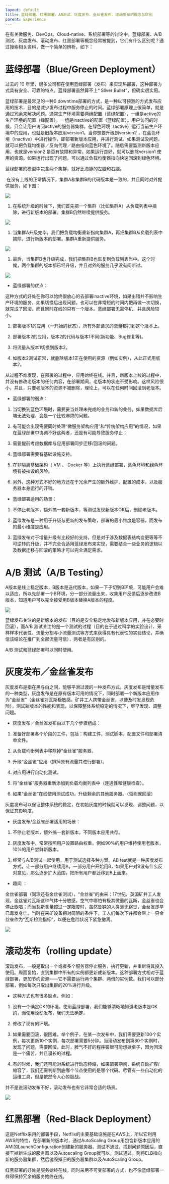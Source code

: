 ```yaml
---
layout: default
title: 蓝绿部署、红黑部署、AB测试、灰度发布、金丝雀发布、滚动发布的概念与区别
parent: Experience
---
```


在有关微服务、DevOps、Cloud-native、系统部署等的讨论中，蓝绿部署、A/B 测试、灰度发布、滚动发布、红黑部署等概念经常被提到，它们有什么区别呢？通过搜索相关资料，做一个简单的辨析，如下：

# 蓝绿部署（Blue/Green Deployment）

过去的 10 年里，很多公司都在使用蓝绿部署（发布）来实现热部署，这种部署方式具有安全、可靠的特点。蓝绿部署虽然算不上“ Sliver Bullet”，但确实很实用。

蓝绿部署是最常见的一种0 downtime部署的方式，是一种以可预测的方式发布应用的技术，目的是减少发布过程中服务停止的时间。蓝绿部署原理上很简单，就是通过冗余来解决问题。通常生产环境需要两组配置（蓝绿配置），一组是active的生产环境的配置（绿配置），一组是inactive的配置（蓝绿配置）。用户访问的时候，只会让用户访问active的服务器集群。在绿色环境（active）运行当前生产环境中的应用，也就是旧版本应用version1。当你想要升级到version2 ，在蓝色环境（inactive）中进行操作，即部署新版本应用，并进行测试。如果测试没问题，就可以把负载均衡器／反向代理／路由指向蓝色环境了。随后需要监测新版本应用，也就是version2 是否有故障和异常。如果运行良好，就可以删除version1 使用的资源。如果运行出现了问题，可以通过负载均衡器指向快速回滚到绿色环境。

蓝绿部署的模型中包含两个集群，就好比海豚的左脑和右脑。

 在没有上线的正常情况下，集群A和集群B的代码版本是一致的，并且同时对外提供服务，如下图：

![](../../assets/images/Experience/attachments/蓝绿部署、红黑部署、AB测试、灰度发布、金丝雀发布、滚动发布的概念与区别_image_0.png)

1. 在系统升级的时候下，我们首先把一个集群（比如集群A）从负载列表中摘除，进行新版本的部署。集群B仍然继续提供服务。

![](../../assets/images/Experience/attachments/蓝绿部署、红黑部署、AB测试、灰度发布、金丝雀发布、滚动发布的概念与区别_image_1.png)

1. 当集群A升级完毕，我们把负载均衡重新指向集群A，再把集群B从负载列表中摘除，进行新版本的部署。集群A重新提供服务。

![](../../assets/images/Experience/attachments/蓝绿部署、红黑部署、AB测试、灰度发布、金丝雀发布、滚动发布的概念与区别_image_2.png)

1. 最后，当集群B也升级完成，我们把集群B也恢复到负载列表当中。这个时候，两个集群的版本都已经升级，并且对外的服务几乎没有间断过。

![](../../assets/images/Experience/attachments/蓝绿部署、红黑部署、AB测试、灰度发布、金丝雀发布、滚动发布的概念与区别_image_3.png)

- 蓝绿部署的优点：

这种方式的好处在你可以始终很放心的去部署inactive环境，如果出错并不影响生产环境的服务，如果切换后出现问题，也可以在非常短的时间内把再做一次切换，就完成了回滚。而且同时在线的只有一个版本。蓝绿部署无需停机，并且风险较小。

1. 部署版本1的应用（一开始的状态），所有外部请求的流量都打到这个版本上。

1. 部署版本2的应用，版本2的代码与版本1不同(新功能、Bug修复等)。

1. 将流量从版本1切换到版本2。

1. 如版本2测试正常，就删除版本1正在使用的资源（例如实例），从此正式用版本2。

从过程不难发现，在部署的过程中，应用始终在线。并且，新版本上线的过程中，并没有修改老版本的任何内容，在部署期间，老版本的状态不受影响。这样风险很小，并且，只要老版本的资源不被删除，理论上，可以在任何时间回滚到老版本。

- 蓝绿部署的弱点：

1. 当切换到蓝色环境时，需要妥当处理未完成的业务和新的业务。如果数据库后端无法处理，会是一个比较麻烦的问题。

1. 有可能会出现需要同时处理“微服务架构应用”和“传统架构应用”的情况，如果在蓝绿部署中协调不好这两者，还是有可能导致服务停止；

1. 需要提前考虑数据库与应用部署同步迁移/回滚的问题。

1. 蓝绿部署需要有基础设施支持。

1. 在非隔离基础架构（ VM 、 Docker 等）上执行蓝绿部署，蓝色环境和绿色环境有被摧毁的风险。

1. 另外，这种方式不好的地方还在于冗余产生的额外维护、配置的成本，以及服务器本身运行的开销。

- 蓝绿部署适用的场景：

1. 不停止老版本，额外搞一套新版本，等测试发现新版本OK后，删除老版本。

1. 蓝绿发布是一种用于升级与更新的发布策略，部署的最小维度是容器，而发布的最小维度是应用。

1. 蓝绿发布对于增量升级有比较好的支持，但是对于涉及数据表结构变更等等不可逆转的升级，并不完全合适用蓝绿发布来实现，需要结合一些业务的逻辑以及数据迁移与回滚的策略才可以完全满足需求。

# A/B 测试（A/B Testing）

A版本是线上稳定版本，B版本是迭代版本，如果一下子切到B环境，可能用户会难以适应，所以先部署一个B环境，分一部分流量出来，收集用户反馈后逐步改进B版本，知道用户可以完全接受用B版本替换A版本的程度。

![](../../assets/images/Experience/attachments/蓝绿部署、红黑部署、AB测试、灰度发布、金丝雀发布、滚动发布的概念与区别_image_4.png)

蓝绿发布关注的是新版本的发布（目的是安全稳定地发布新版本应用，并在必要时回滚），而A/B 测试关注的是一个测试的过程（目的在于通过科学的实验设计、采样样本代表性、流量分割与小流量测试等方式来获得具有代表性的实验结论，并确信该结论在推广到全部流量可信），两者是有区别的。

A/B 测试和蓝绿部署可以同时使用。

# 灰度发布／金丝雀发布

灰度发布是指在黑与白之间，能够平滑过渡的一种发布方式。灰度发布是增量发布的一种类型，灰度发布是在原有版本可用的情况下，同时部署一个新版本应用作为“金丝雀”（金丝雀对瓦斯极敏感，矿井工人携带金丝雀，以便及时发发现危险），测试新版本的性能和表现，以保障整体系统稳定的情况下，尽早发现、调整问题。

- 灰度发布／金丝雀发布由以下几个步骤组成：

1. 准备好部署各个阶段的工件，包括：构建工件，测试脚本，配置文件和部署清单文件。

1. 从负载均衡列表中移除掉“金丝雀”服务器。

1. 升级“金丝雀”应用（排掉原有流量并进行部署）。

1. 对应用进行自动化测试。

1. 将“金丝雀”服务器重新添加到负载均衡列表中（连通性和健康检查）。

1. 如果“金丝雀”在线使用测试成功，升级剩余的其他服务器。（否则就回滚）

灰度发布可以保证整体系统的稳定，在初始灰度的时候就可以发现、调整问题，以保证其影响度。

- 灰度发布/金丝雀部署适用的场景：

1. 不停止老版本，额外搞一套新版本，不同版本应用共存。

1. 灰度发布中，常常按照用户设置路由权重，例如90%的用户维持使用老版本，10%的用户尝鲜新版本。

1. 经常与A/B测试一起使用，用于测试选择多种方案。AB test就是一种灰度发布方式，让一部分用户继续用A，一部分用户开始用B，如果用户对B没有什么反对意见，那么逐步扩大范围，把所有用户都迁移到B上面来。

- 趣闻 ：

金丝雀部署（同理还有金丝雀测试），“金丝雀”的由来：17世纪，英国矿井工人发现，金丝雀对瓦斯这种气体十分敏感。空气中哪怕有极其微量的瓦斯，金丝雀也会停止歌唱；而当瓦斯含量超过一定限度时，虽然鲁钝的人类毫无察觉，金丝雀却早已毒发身亡。当时在采矿设备相对简陋的条件下，工人们每次下井都会带上一只金丝雀作为“瓦斯检测指标”，以便在危险状况下紧急撤离。

![](../../assets/images/Experience/attachments/蓝绿部署、红黑部署、AB测试、灰度发布、金丝雀发布、滚动发布的概念与区别_image_5.png)

# 滚动发布（rolling update）

滚动发布，一般是取出一个或者多个服务器停止服务，执行更新，并重新将其投入使用。周而复始，直到集群中所有的实例都更新成新版本。这种部署方式相对于蓝绿部署，更加节约资源——它不需要运行两个集群、两倍的实例数。我们可以部分部署，例如每次只取出集群的20%进行升级。

- 这种方式也有很多缺点，例如：

1. 没有一个确定OK的环境。使用蓝绿部署，我们能够清晰地知道老版本是OK的，而使用滚动发布，我们无法确定。

1. 修改了现有的环境。

1. 如果需要回滚，很困难。举个例子，在某一次发布中，我们需要更新100个实例，每次更新10个实例，每次部署需要5分钟。当滚动发布到第80个实例时，发现了问题，需要回滚。此时，脾气不好的程序猿很可能想掀桌子，因为回滚是一个痛苦，并且漫长的过程。

1. 有的时候，我们还可能对系统进行动态伸缩，如果部署期间，系统自动扩容/缩容了，我们还需判断到底哪个节点使用的是哪个代码。尽管有一些自动化的运维工具，但是依然令人心惊胆战。

并不是说滚动发布不好，滚动发布也有它非常合适的场景。

![](../../assets/images/Experience/attachments/蓝绿部署、红黑部署、AB测试、灰度发布、金丝雀发布、滚动发布的概念与区别_image_6.png)

# 红黑部署（Red-Black Deployment）

这是Netflix采用的部署手段，Netflix的主要基础设施是在AWS上，所以它利用AWS的特性，在部署新的版本时，通过AutoScaling Group用包含新版本应用的AMI的LaunchConfiguration创建新的服务器。测试不通过，找到问题原因后，直接干掉新生成的服务器以及Autoscaling Group就可以，测试通过，则将ELB指向新的服务器集群，然后销毁掉旧的服务器集群以及AutoScaling Group。

红黑部署的好处是服务始终在线，同时采用不可变部署的方式，也不像蓝绿部署一样得保持冗余的服务始终在线。